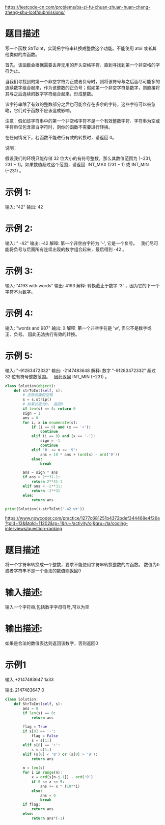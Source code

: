 https://leetcode-cn.com/problems/ba-zi-fu-chuan-zhuan-huan-cheng-zheng-shu-lcof/submissions/
# 题目描述
写一个函数 StrToInt，实现把字符串转换成整数这个功能。不能使用 atoi 或者其他类似的库函数。

首先，该函数会根据需要丢弃无用的开头空格字符，直到寻找到第一个非空格的字符为止。

当我们寻找到的第一个非空字符为正或者负号时，则将该符号与之后面尽可能多的连续数字组合起来，作为该整数的正负号；假如第一个非空字符是数字，则直接将其与之后连续的数字字符组合起来，形成整数。

该字符串除了有效的整数部分之后也可能会存在多余的字符，这些字符可以被忽略，它们对于函数不应该造成影响。

注意：假如该字符串中的第一个非空格字符不是一个有效整数字符、字符串为空或字符串仅包含空白字符时，则你的函数不需要进行转换。

在任何情况下，若函数不能进行有效的转换时，请返回 0。

说明：

假设我们的环境只能存储 32 位大小的有符号整数，那么其数值范围为 [−231,  231 − 1]。如果数值超过这个范围，请返回  INT_MAX (231 − 1) 或 INT_MIN (−231) 。

# 示例 1:
输入: "42"
输出: 42

# 示例 2:
输入: "   -42"
输出: -42
解释: 第一个非空白字符为 '-', 它是一个负号。
     我们尽可能将负号与后面所有连续出现的数字组合起来，最后得到 -42 。

# 示例 3:
输入: "4193 with words"
输出: 4193
解释: 转换截止于数字 '3' ，因为它的下一个字符不为数字。

# 示例 4:
输入: "words and 987"
输出: 0
解释: 第一个非空字符是 'w', 但它不是数字或正、负号。
     因此无法执行有效的转换。

# 示例 5:
输入: "-91283472332"
输出: -2147483648
解释: 数字 "-91283472332" 超过 32 位有符号整数范围。 
     因此返回 INT_MIN (−231) 。

```python
class Solution(object):
    def strToInt(self, s):
        # 去除前面的空格
        s = s.strip()
        # 如果长度为0， 返回0
        if len(s) == 0: return 0
        sign = 1
        ans = 0
        for i, x in enumerate(s):
            if (i == 0) and (x == '+'):
                continue
            elif (i == 0) and (x == '-'):
                sign = -1
                continue
            elif '0' <= x <= '9':
                ans = 10 * ans + (ord(x) - ord('0'))
            else:
                break

        ans = sign * ans
        if ans > 2**31-1:
            return 2**31-1
        elif ans < -2**31:
            return -2**31
        else:
            return ans

print(Solution().strToInt('-42 wr'))
```

https://www.nowcoder.com/practice/1277c681251b4372bdef344468e4f26e?tpId=13&&tqId=11202&rp=1&ru=/activity/oj&qru=/ta/coding-interviews/question-ranking
# 题目描述
将一个字符串转换成一个整数，要求不能使用字符串转换整数的库函数。 数值为0或者字符串不是一个合法的数值则返回0

# 输入描述:
输入一个字符串,包括数字字母符号,可以为空

# 输出描述:
如果是合法的数值表达则返回该数字，否则返回0

# 示例1
输入
+2147483647
1a33

输出
2147483647
0
```python
class Solution:
    def StrToInt(self, s):
        ans = 0
        if len(s) == 0:
            return ans
        
        flag = True
        if s[0] == '-':
            flag = False
            s = s[1:]
        elif s[0] == '+':
            s = s[1:]
        elif (s[0] < '0') or (s[0] > '9'):
            return ans
        
        n = len(s)
        for i in range(n):
            x = ord(s[n-i-1]) - ord('0')
            if 0 <= x <= 9:
                ans += x * (10**i)
            else:
                ans = 0
                break
        if flag:
            return ans
        else:
            return ans*(-1)
```

